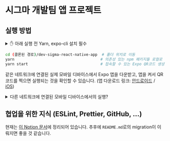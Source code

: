 # 시그마 개발팀 앱 프로젝트
## 실행 방법
<details>
  <summary>✋ 아래 실행 전 Yarn, expo-cli 설치 필수</summary>
  
  - 이 프로젝트는 패키지 관리 툴로 Yarn(Classic)을 사용하기 때문에, Yarn 설치가 되어있음을 필요로 합니다. <a href="https://classic.yarnpkg.com/lang/en/docs/install">설치 방법</a></li>
  - 이 프로젝트는 Expo를 사용하기 때문에, `npm` 혹은 `yarn`으로 `expo-cli`가 글로벌하게 설치되어있어야 합니다.
      ```sh
      # 아래 둘 중 하나 선택
      npm install -g expo-cli   # npm 써서 글로벌하게 설치
      yarn global add expo-cli  # yarn 써서 글로벌하게 설치
      ```

</details>

```sh
cd (클론된 경로)/dev-sigma-react-native-app  # 폴더 위치로 이동
yarn                                      # 의존성 있는 npm 패키지들 로컬로 다운로드
yarn start                                # 접속할 수 있는 Expo QR코드 생성
```
같은 네트워크에 연결된 실제 모바일 디바이스에서 Expo 앱을 다운받고, 앱을 켜서 QR코드를 찍으면 실행되는 것을 확인할 수 있습니다. (앱 다운로드 링크: [안드로이드](https://play.google.com/store/apps/details?id=host.exp.exponent&referrer=www) / [iOS](https://itunes.apple.com/app/apple-store/id982107779))
<details>
  <summary>다른 네트워크에 연결된 모바일 디바이스에서의 실행?</summary>
  
  `yarn start`가 실행되고 있는 터미널에서 `d`를 눌러서 developer tools 사이트가 뜨도록 하고, 이 사이트에서 QR코드 위에서 Tunnel/LAN/Local 중 Tunnel을 선택해줍니다. 그러면 같은 네트워크에 연결되어있지 않은 디바이스에서도 실행해볼 수 있는데, 앱이 로드되는 데까지 걸리는 시간이 길어질 수는 있습니다.
  
</details>

## 협업을 위한 지식 (ESLint, Prettier, GitHub, ...)
현재는 [이 Notion 문서](https://sjhoon.notion.site/549d0ccf72584fabaafbf9a5ee4b9e83)에 정리되어 있습니다. 추후에 `README.md`로의 migration이 이뤄지면 좋을 것 같습니다.
